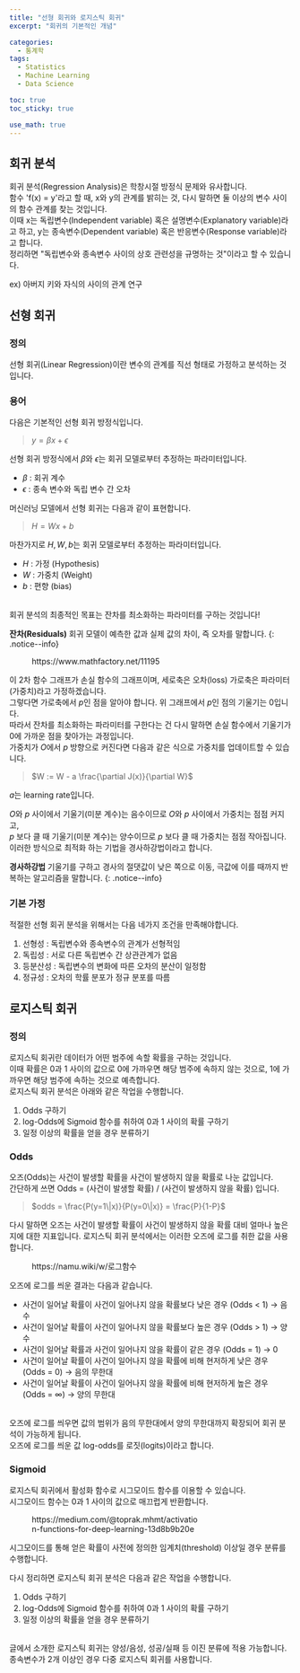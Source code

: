 ```yaml
---
title: "선형 회귀와 로지스틱 회귀"
excerpt: "회귀의 기본적인 개념"

categories:
  - 통계학
tags:
  - Statistics
  - Machine Learning
  - Data Science

toc: true
toc_sticky: true

use_math: true
---
```


## 회귀 분석
회귀 분석(Regression Analysis)은 학창시절 방정식 문제와 유사합니다.<br/>
함수 'f(x) = y'라고 할 때, x와 y의 관계를 밝히는 것, 다시 말하면 둘 이상의 변수 사이의 함수 관계를 찾는 것입니다.<br/>
이때 x는 독립변수(Independent variable) 혹은 설명변수(Explanatory variable)라고 하고, y는 종속변수(Dependent variable) 혹은 반응변수(Response variable)라고 합니다.<br/>
정리하면 "독립변수와 종속변수 사이의 상호 관련성을 규명하는 것"이라고 할 수 있습니다.<br/>

ex) 아버지 키와 자식의 사이의 관계 연구<br/>

## 선형 회귀

### 정의
선형 회귀(Linear Regression)이란 변수의 관계를 직선 형태로 가정하고 분석하는 것입니다.<br/>

### 용어
다음은 기본적인 선형 회귀 방정식입니다.

> $y=\beta x + \epsilon$

선형 회귀 방정식에서 $\beta$와 $\epsilon$는 회귀 모델로부터 추정하는 파라미터입니다.
- $\beta$ : 회귀 계수
- $\epsilon$ : 종속 변수와 독립 변수 간 오차

머신러닝 모델에서 선형 회귀는 다음과 같이 표현합니다.

> $H = Wx + b$

마찬가지로 $H, W, b$는 회귀 모델로부터 추정하는 파라미터입니다.
- $H$ : 가정 (Hypothesis)
- $W$ : 가중치 (Weight)
- $b$ : 편향 (bias)

<br/>
회귀 분석의 최종적인 목표는 잔차를 최소화하는 파라미터를 구하는 것입니다!

**잔차(Residuals)** 회귀 모델이 예측한 값과 실제 값의 차이, 즉 오차를 말합니다.
{: .notice--info}


<figure style = "width : 300px" class="align-center">
  <img src="{{ site.url }}{{ site.baseurl }}/assets/images/lossfun.png" alt="">
  <figcaption>https://www.mathfactory.net/11195</figcaption>
</figure>

이 2차 함수 그래프가 손실 함수의 그래프이며, 세로축은 오차(loss) 가로축은 파라미터(가중치)라고 가정하겠습니다.<br/>
그렇다면 가로축에서 $p$인 점을 알아야 합니다. 위 그래프에서 $p$인 점의 기울기는 0입니다.<br/>
따라서 잔차를 최소화하는 파라미터를 구한다는 건 다시 말하면 손실 함수에서 기울기가 0에 가까운 점을 찾아가는 과정입니다.<br/>
가중치가 $O$에서 $p$ 방향으로 커진다면 다음과 같은 식으로 가중치를 업데이트할 수 있습니다.

> $W := W - a \frac{\partial J(x)}{\partial W}$

$a$는 learning rate입니다.<br/>

$O$와 $p$ 사이에서 기울기(미분 계수)는 음수이므로 $O$와 $p$ 사이에서 가중치는 점점 커지고,<br/>
$p$ 보다 클 때 기울기(미분 계수)는 양수이므로 $p$ 보다 클 때 가중치는 점점 작아집니다.<br/>
이러한 방식으로 최적화 하는 기법을 경사하강법이라고 합니다.<br/>

**경사하강법** 기울기를 구하고 경사의 절댓값이 낮은 쪽으로 이동, 극값에 이를 때까지 반복하는 알고리즘을 말합니다.
{: .notice--info}

### 기본 가정
적절한 선형 회귀 분석을 위해서는 다음 네가지 조건을 만족해야합니다.<br/>
1. 선형성 : 독립변수와 종속변수의 관계가 선형적임
2. 독립성 : 서로 다른 독립변수 간 상관관계가 없음
3. 등분산성 : 독립변수의 변화에 따른 오차의 분산이 일정함
4. 정규성 : 오차의 학률 분포가 정규 분포를 따름

## 로지스틱 회귀

### 정의
로지스틱 회귀란 데이터가 어떤 범주에 속할 확률을 구하는 것입니다.<br/>
이때 확률은 0과 1 사이의 값으로 0에 가까우면 해당 범주에 속하지 않는 것으로, 1에 가까우면 해당 범주에 속하는 것으로 예측합니다.<br/>
로지스틱 회귀 분석은 아래와 같은 작업을 수행합니다.
1. Odds 구하기
2. log-Odds에 Sigmoid 함수를 취하여 0과 1 사이의 확률 구하기
3. 일정 이상의 확률을 얻을 경우 분류하기

### Odds
오즈(Odds)는 사건이 발생할 확률을 사건이 발생하지 않을 확률로 나눈 값입니다.<br/>
간단하게 쓰면 Odds = (사건이 발생할 확률) / (사건이 발생하지 않을 확률) 입니다.

> $odds = \frac{P(y=1\|x)}{P(y=0\|x)} = \frac{P}{1-P}$

다시 말하면 오즈는 사건이 발생할 확률이 사건이 발생하지 않을 확률 대비 얼마나 높은 지에 대한 지표입니다.
로지스틱 회귀 분석에서는 이러한 오즈에 로그를 취한 값을 사용합니다.

<figure style = "width : 300px" class="align-center">
  <img src="{{ site.url }}{{ site.baseurl }}/assets/images/log.png" alt="">
  <figcaption>https://namu.wiki/w/로그함수</figcaption>
</figure>

오즈에 로그를 씌운 결과는 다음과 같습니다.
* 사건이 일어날 확률이 사건이 일어나지 않을 확률보다 낮은 경우 (Odds < 1) → 음수
* 사건이 일어날 확률이 사건이 일어나지 않을 확률보다 높은 경우 (Odds > 1) → 양수
* 사건이 일어날 확률과 사건이 일어나지 않을 확률이 같은 경우 (Odds = 1) → 0
* 사건이 일어날 확률이 사건이 일어나지 않을 확률에 비해 현저하게 낮은 경우 (Odds = 0) → 음의 무한대
* 사건이 일어날 확률이 사건이 일어나지 않을 확률에 비해 현저하게 높은 경우 (Odds = $\infty$) → 양의 무한대

<br/>
오즈에 로그를 씌우면 값의 범위가 음의 무한대에서 양의 무한대까지 확장되어 회귀 분석이 가능하게 됩니다.<br/>
오즈에 로그를 씌운 값 log-odds를 로짓(logits)이라고 합니다.

### Sigmoid

로지스틱 회귀에서 활성화 함수로 시그모이드 함수를 이용할 수 있습니다.<br/>
시그모이드 함수는 0과 1 사이의 값으로 매끄럽게 반환합니다.<br/>

<figure style = "width : 300px" class="align-center">
  <img src="{{ site.url }}{{ site.baseurl }}/assets/images/sigmoid.png" alt="">
  <figcaption>https://medium.com/@toprak.mhmt/activation-functions-for-deep-learning-13d8b9b20e</figcaption>
</figure>

시그모이드를 통해 얻은 확률이 사전에 정의한 임계치(threshold) 이상일 경우 분류를 수행합니다.<br/>


다시 정리하면 로지스틱 회귀 분석은 다음과 같은 작업을 수행합니다.
1. Odds 구하기
2. log-Odds에 Sigmoid 함수를 취하여 0과 1 사이의 확률 구하기
3. 일정 이상의 확률을 얻을 경우 분류하기

<br/>
글에서 소개한 로지스틱 회귀는 양성/음성, 성공/실패 등 이진 분류에 적용 가능합니다.<br/>
종속변수가 2개 이상인 경우 다중 로지스틱 회귀를 사용합니다.<br/>


